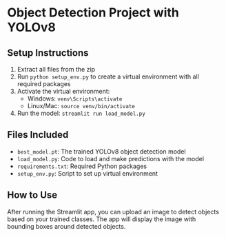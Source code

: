 # Object Detection Project with YOLOv8

## Setup Instructions

1. Extract all files from the zip
2. Run `python setup_env.py` to create a virtual environment with all required packages
3. Activate the virtual environment:
   - Windows: `venv\Scripts\activate`
   - Linux/Mac: `source venv/bin/activate`
4. Run the model: `streamlit run load_model.py`

## Files Included
- `best_model.pt`: The trained YOLOv8 object detection model
- `load_model.py`: Code to load and make predictions with the model
- `requirements.txt`: Required Python packages
- `setup_env.py`: Script to set up virtual environment

## How to Use
After running the Streamlit app, you can upload an image to detect objects based on your trained classes.
The app will display the image with bounding boxes around detected objects.
